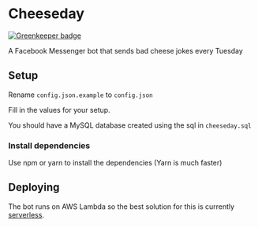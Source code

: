 # Cheeseday

[![Greenkeeper badge](https://badges.greenkeeper.io/rickydunlop/cheeseday.svg)](https://greenkeeper.io/)

A Facebook Messenger bot that sends bad cheese jokes every Tuesday


## Setup

Rename `config.json.example` to `config.json`

Fill in the values for your setup.

You should have a MySQL database created using the sql in `cheeseday.sql`

### Install dependencies

Use npm or yarn to install the dependencies (Yarn is much faster)

## Deploying

The bot runs on AWS Lambda so the best solution for this is currently [serverless](https://github.com/serverless/serverless).
